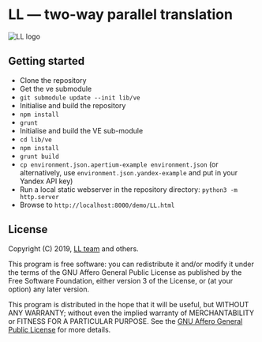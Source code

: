 # LL — two-way parallel translation

![LL logo](https://raw.githubusercontent.com/divec/ll/master/demo/images/logo.png)

## Getting started

- Clone the repository
- Get the ve submodule
- `git submodule update --init lib/ve`
- Initialise and build the repository
- `npm install`
- `grunt`
- Initialise and build the VE sub-module
- `cd lib/ve`
- `npm install`
- `grunt build`
- `cp environment.json.apertium-example environment.json`
 (or alternatively, use `environment.json.yandex-example` and put in your Yandex API key)
- Run a local static webserver in the repository directory: `python3 -m http.server`
- Browse to `http://localhost:8000/demo/LL.html`

## License

Copyright (C) 2019, [LL team](AUTHORS.txt) and others.

This program is free software: you can redistribute it and/or modify it under the terms of the GNU Affero General Public License as published by the Free Software Foundation, either version 3 of the License, or (at your option) any later version.

This program is distributed in the hope that it will be useful, but WITHOUT ANY WARRANTY; without even the implied warranty of MERCHANTABILITY or FITNESS FOR A PARTICULAR PURPOSE. See the [GNU Affero General Public License](LICENSE.txt) for more details.
